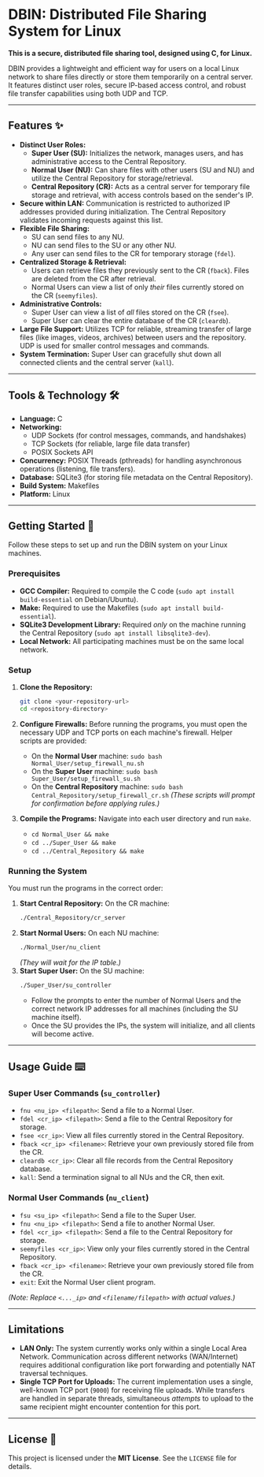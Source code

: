 # DBIN: Distributed File Sharing System for Linux

**This is a secure, distributed file sharing tool, designed using C, for Linux.**

DBIN provides a lightweight and efficient way for users on a local Linux network to share files directly or store them temporarily on a central server. It features distinct user roles, secure IP-based access control, and robust file transfer capabilities using both UDP and TCP.

---

## Features ✨

* **Distinct User Roles:**
    * **Super User (SU):** Initializes the network, manages users, and has administrative access to the Central Repository.
    * **Normal User (NU):** Can share files with other users (SU and NU) and utilize the Central Repository for storage/retrieval.
    * **Central Repository (CR):** Acts as a central server for temporary file storage and retrieval, with access controls based on the sender's IP.
* **Secure within LAN:** Communication is restricted to authorized IP addresses provided during initialization. The Central Repository validates incoming requests against this list.
* **Flexible File Sharing:**
    * SU can send files to any NU.
    * NU can send files to the SU or any other NU.
    * Any user can send files to the CR for temporary storage (`fdel`).
* **Centralized Storage & Retrieval:**
    * Users can retrieve files they previously sent to the CR (`fback`). Files are deleted from the CR after retrieval.
    * Normal Users can view a list of only *their* files currently stored on the CR (`seemyfiles`).
* **Administrative Controls:**
    * Super User can view a list of *all* files stored on the CR (`fsee`).
    * Super User can clear the entire database of the CR (`cleardb`).
* **Large File Support:** Utilizes TCP for reliable, streaming transfer of large files (like images, videos, archives) between users and the repository. UDP is used for smaller control messages and commands.
* **System Termination:** Super User can gracefully shut down all connected clients and the central server (`kall`).

---

## Tools & Technology 🛠️

* **Language:** C
* **Networking:**
    * UDP Sockets (for control messages, commands, and handshakes)
    * TCP Sockets (for reliable, large file data transfer)
    * POSIX Sockets API
* **Concurrency:** POSIX Threads (pthreads) for handling asynchronous operations (listening, file transfers).
* **Database:** SQLite3 (for storing file metadata on the Central Repository).
* **Build System:** Makefiles
* **Platform:** Linux

---

## Getting Started 🚀

Follow these steps to set up and run the DBIN system on your Linux machines.

### Prerequisites

* **GCC Compiler:** Required to compile the C code (`sudo apt install build-essential` on Debian/Ubuntu).
* **Make:** Required to use the Makefiles (`sudo apt install build-essential`).
* **SQLite3 Development Library:** Required *only* on the machine running the Central Repository (`sudo apt install libsqlite3-dev`).
* **Local Network:** All participating machines must be on the same local network.

### Setup

1.  **Clone the Repository:**
    ```bash
    git clone <your-repository-url>
    cd <repository-directory>
    ```

2.  **Configure Firewalls:** Before running the programs, you must open the necessary UDP and TCP ports on each machine's firewall. Helper scripts are provided:
    * On the **Normal User** machine: `sudo bash Normal_User/setup_firewall_nu.sh`
    * On the **Super User** machine: `sudo bash Super_User/setup_firewall_su.sh`
    * On the **Central Repository** machine: `sudo bash Central_Repository/setup_firewall_cr.sh`
    *(These scripts will prompt for confirmation before applying rules.)*

3.  **Compile the Programs:** Navigate into each user directory and run `make`.
    * `cd Normal_User && make`
    * `cd ../Super_User && make`
    * `cd ../Central_Repository && make`

### Running the System

You must run the programs in the correct order:

1.  **Start Central Repository:** On the CR machine:
    ```bash
    ./Central_Repository/cr_server
    ```
2.  **Start Normal Users:** On each NU machine:
    ```bash
    ./Normal_User/nu_client
    ```
    *(They will wait for the IP table.)*
3.  **Start Super User:** On the SU machine:
    ```bash
    ./Super_User/su_controller
    ```
    * Follow the prompts to enter the number of Normal Users and the correct network IP addresses for all machines (including the SU machine itself).
    * Once the SU provides the IPs, the system will initialize, and all clients will become active.

---

## Usage Guide ⌨️

### Super User Commands (`su_controller`)

* `fnu <nu_ip> <filepath>`: Send a file to a Normal User.
* `fdel <cr_ip> <filepath>`: Send a file to the Central Repository for storage.
* `fsee <cr_ip>`: View all files currently stored in the Central Repository.
* `fback <cr_ip> <filename>`: Retrieve your own previously stored file from the CR.
* `cleardb <cr_ip>`: Clear all file records from the Central Repository database.
* `kall`: Send a termination signal to all NUs and the CR, then exit.

### Normal User Commands (`nu_client`)

* `fsu <su_ip> <filepath>`: Send a file to the Super User.
* `fnu <nu_ip> <filepath>`: Send a file to another Normal User.
* `fdel <cr_ip> <filepath>`: Send a file to the Central Repository for storage.
* `seemyfiles <cr_ip>`: View only your files currently stored in the Central Repository.
* `fback <cr_ip> <filename>`: Retrieve your own previously stored file from the CR.
* `exit`: Exit the Normal User client program.

*(Note: Replace `<..._ip>` and `<filename/filepath>` with actual values.)*

---

## Limitations

* **LAN Only:** The system currently works only within a single Local Area Network. Communication across different networks (WAN/Internet) requires additional configuration like port forwarding and potentially NAT traversal techniques.
* **Single TCP Port for Uploads:** The current implementation uses a single, well-known TCP port (`9000`) for receiving file uploads. While transfers are handled in separate threads, simultaneous *attempts* to upload to the same recipient might encounter contention for this port.

---

## License 📄

This project is licensed under the **MIT License**. See the `LICENSE` file for details.
